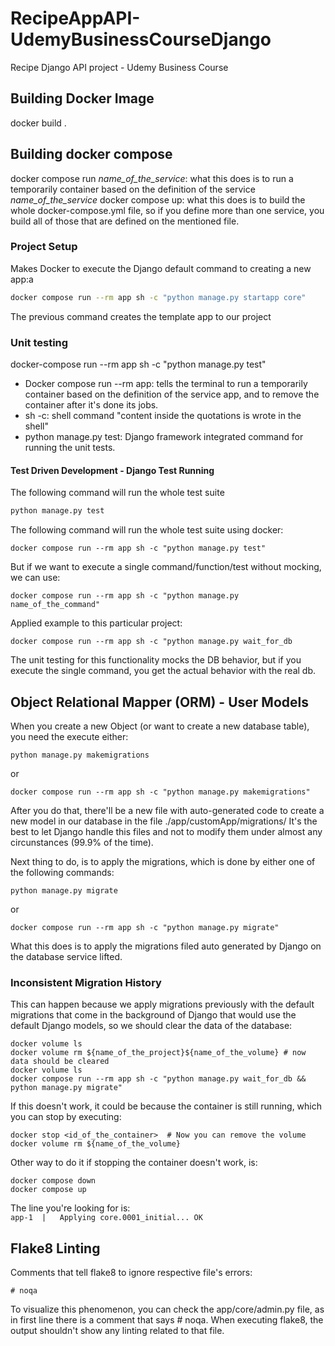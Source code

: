 # RecipeAppAPI-UdemyBusinessCourseDjango
Recipe Django API project - Udemy Business Course

## Building Docker Image
docker build .

## Building docker compose
docker compose run *name_of_the_service*: what this does is to run a temporarily container based on the definition of the service *name_of_the_service*
docker compose up: what this does is to build the whole docker-compose.yml file, so if you define more than one service, you build all of those that are defined on the mentioned file.

### Project Setup
Makes Docker to execute the Django default command to creating a new app:a
```bash
docker compose run --rm app sh -c "python manage.py startapp core"
```
The previous command creates the template app to our project

### Unit testing
docker-compose run --rm app sh -c "python manage.py test"
* Docker compose run --rm app: tells the terminal to run a temporarily container based on the definition of the service app, and to remove the container after it's done its jobs.
* sh -c: shell command "content inside the quotations is wrote in the shell"
* python manage.py test: Django framework integrated command for running the unit tests.

#### Test Driven Development - Django Test Running
The following command will run the whole test suite
```bash
python manage.py test
```

The following command will run the whole test suite using docker:
```
docker compose run --rm app sh -c "python manage.py test"
```

But if we want to execute a single command/function/test without mocking, we can use:
```
docker compose run --rm app sh -c "python manage.py name_of_the_command"
```

Applied example to this particular project:
```
docker compose run --rm app sh -c "python manage.py wait_for_db
```
The unit testing for this functionality mocks the DB behavior, but if you execute the single command, you get the actual behavior with the real db.

## Object Relational Mapper (ORM) - User Models
When you create a new Object (or want to create a new database table), you need the execute either:
```
python manage.py makemigrations
```

or

```
docker compose run --rm app sh -c "python manage.py makemigrations"
```
After you do that, there'll be a new file with auto-generated code to create a new model in our database in the file ./app/customApp/migrations/
It's the best to let Django handle this files and not to modify them under almost any circunstances (99.9% of the time).

Next thing to do, is to apply the migrations, which is done by either one of the following commands:
```
python manage.py migrate
```

or

```
docker compose run --rm app sh -c "python manage.py migrate"
```

What this does is to apply the migrations filed auto generated by Django on the database service lifted.

### Inconsistent Migration History

This can happen because we apply migrations previously with the default migrations that come in the background of Django that would use the default Django models, so we should clear the data of the database:

```
docker volume ls
docker volume rm ${name_of_the_project}${name_of_the_volume} # now data should be cleared
docker volume ls
docker compose run --rm app sh -c "python manage.py wait_for_db && python manage.py migrate"
```

If this doesn't work, it could be because the container is still running, which you can stop by executing:

```
docker stop <id_of_the_container>  # Now you can remove the volume
docker volume rm ${name_of_the_volume}
```

Other way to do it if stopping the container doesn't work, is:
```
docker compose down
docker compose up
```

The line you're looking for is: \
```app-1  |   Applying core.0001_initial... OK```

## Flake8 Linting
Comments that tell flake8 to ignore respective file's errors:
```
# noqa
```

To visualize this phenomenon, you can check the app/core/admin.py file, as in first line there is a comment that says # noqa. When executing flake8, the output shouldn't show any linting related to that file.